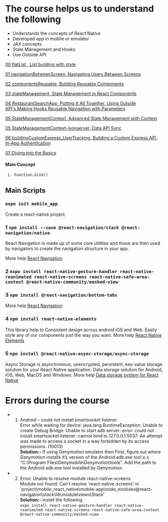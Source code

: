 # The course helps us to understand the following

- Understands the concepts of React Native
- Developed app in mobile or emulator
- JAX concepts
- State Management and Hooks
- Use Outside API

[00 flatList , List building with style](https://github.com/asadhameed/react-native-course/tree/main/00%20flatList)

[01 navigationBetweenScreen ,Navigating Users Between Screens](https://github.com/asadhameed/react-native-course/tree/main/01%20navigationBetweenScreen)

[02 componentsReusable ,Building Reusable Components](https://github.com/asadhameed/react-native-course/tree/main/02%20componentsReusable)

[03 stateManagement ,State Management in React Components](https://github.com/asadhameed/react-native-course/tree/main/03%20stateManagement)

[04 RestaurantSearchApp ,Putting It All Together, Using Outside API's,Making Hooks Reusable,Navigation with Parameters](https://github.com/asadhameed/react-native-course/tree/main/04%20RestaurantSearchApp)

[05 StateManagementContext ,Advanced State Management with Context](https://github.com/asadhameed/react-native-course/tree/main/05%20StateManagementContext)

[05 StateManagementContext-jsonserver, Data API Sync](https://github.com/asadhameed/react-native-course/tree/main/05%20StateManagementContext-jsonserver)

[06 buildingCustomExpress_UserTracking, Building a Custom Express API, In-App Authentication](https://github.com/asadhameed/react-native-course/tree/main/06%20buildingCustomExpress_UserTracking)

[07 Diving into the Basics](https://github.com/asadhameed/react-native-course/)

#### Main Concept

     1. Function.bind()

## Main Scripts

### `expo init mobile_app`

Create a react-native project.

### 1 `npm install --save @react-navigation/stack @react-navigation/native`

React Navigation is made up of some core utilities and those are then used by navigators to create the navigation structure in your app.

More help [React Navigation](https://reactnavigation.org/docs/getting-started)

### 2 `expo install react-native-gesture-handler react-native-reanimated react-native-screens react-native-safe-area-context @react-native-community/masked-view`

### 3 `npm install @react-navigation/bottom-tabs`

More help [React Navigation](https://reactnavigation.org/docs/getting-started)

### 4 `npm install react-native-elements`

This library help to Consistent design across android iOS and Web. Easily style any of our components just the way you want.
More help [React Native Elements](https://reactnativeelements.com/docs)

### 5 `npm install @react-native-async-storage/async-storage`

Async Storage is asynchronous, unencrypted, persistent, key-value storage solution for your React Native application. Data storage solution for Android, iOS, Web, MacOS and Windows.
More help [Data storage system for React Native](https://react-native-async-storage.github.io/async-storage/)

# Errors during the course

- 1. Android - could not install _smartsocket_ listener <br />
     Error while waiting for device: java.lang.RuntimeException: Unable to create Debug Bridge: Unable to start adb server: error: could not install smartsocket listener: cannot bind to 127.0.0.1:5037: An attempt was made to access a socket in a way forbidden by its access permissions. (10013) <br />
     <strong> Solution:- </strong> If using Genymotion emulator then First, figure out where Genymotion installs it’s version of the Android adb.exe tool e.x "C:\Program Files\Genymobile\Genymotion\tools".
     Add the path to the Android adb.exe tool installed by Genymotion.
- 2.  Error: Unable to resolve module react-native-screens </br>
      Module not found: Can't resolve 'react-native-screens' in 'project\mobile_react_native\mobile-app\node_modules\@react-navigation\stack\lib\module\views\Stack' <br />
      <strong> Solution:- </strong> install the following <br />
      `expo install react-native-gesture-handler react-native-reanimated react-native-screens react-native-safe-area-context @react-native-community/masked-view`
